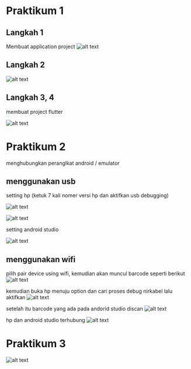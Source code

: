 
# Praktikum 1
## Langkah 1
Membuat application project
![alt text](https://github.com/03Yuma/flutter-fundamental-part1/blob/master/hello_world/images/P1.L1.png?raw=true)

## Langkah 2
![alt text](https://github.com/03Yuma/flutter-fundamental-part1/blob/master/hello_world/images/P1L2.png?raw=true)

## Langkah 3, 4
membuat project flutter

![alt text](https://github.com/03Yuma/flutter-fundamental-part1/blob/master/hello_world/images/P1L4.png?raw=true)

# Praktikum 2
menghubungkan peranglkat android / emulator

## menggunakan usb
setting hp (ketuk 7 kali nomer versi hp dan aktifkan usb debugging)

![alt text](https://github.com/03Yuma/flutter-fundamental-part1/blob/master/hello_world/images/nover.jpg?raw=true)

![alt text](https://github.com/03Yuma/flutter-fundamental-part1/blob/master/hello_world/images/aktif.jpg?raw=true)

setting android studio

![alt text](https://github.com/03Yuma/flutter-fundamental-part1/blob/master/hello_world/images/android.png?raw=true)

## menggunakan wifi
pilih pair device using wifi, kemudian akan muncul barcode seperti berikut
![alt text](https://github.com/03Yuma/flutter-fundamental-part1/blob/master/hello_world/images/barcode.png?raw=true)

kemudian buka hp menuju option dan cari proses debug nirkabel lalu aktifkan
![alt text](https://github.com/03Yuma/flutter-fundamental-part1/blob/master/hello_world/images/hp.jpg?raw=true)

setelah itu barcode yang ada pada andorid studio discan
![alt text](https://github.com/03Yuma/flutter-fundamental-part1/blob/master/hello_world/images/scan.jpg?raw=true)

hp dan android studio terhubung
![alt text](https://github.com/03Yuma/flutter-fundamental-part1/blob/master/hello_world/images/acc.png?raw=true)

# Praktikum 3



![alt text](https://github.com/03Yuma/flutter-fundamental-part1/blob/master/hello_world/images/02.png?raw=true)
